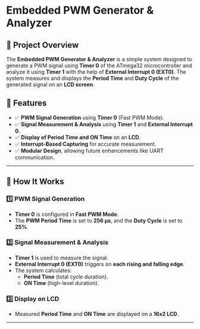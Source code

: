 # Embedded PWM Generator & Analyzer

## 📌 Project Overview
The **Embedded PWM Generator & Analyzer** is a simple system designed to generate a PWM signal using **Timer 0** of the ATmega32 microcontroller and analyze it using **Timer 1** with the help of **External Interrupt 0 (EXT0)**. The system measures and displays the **Period Time** and **Duty Cycle** of the generated signal on an **LCD screen**.

## 🎯 Features
- ✅ **PWM Signal Generation** using **Timer 0** (Fast PWM Mode).
- ✅ **Signal Measurement & Analysis** using **Timer 1** and **External Interrupt 0**.
- ✅ **Display of Period Time and ON Time** on an **LCD**.
- ✅ **Interrupt-Based Capturing** for accurate measurement.
- ✅ **Modular Design**, allowing future enhancements like UART communication.

---

## 🚀 How It Works
### **1️⃣ PWM Signal Generation**
- **Timer 0** is configured in **Fast PWM Mode**.
- The **PWM Period Time** is set to **256 µs**, and the **Duty Cycle** is set to **25%**.

### **2️⃣ Signal Measurement & Analysis**
- **Timer 1** is used to measure the signal.
- **External Interrupt 0 (EXT0)** triggers on **each rising and falling edge**.
- The system calculates:
  - **Period Time** (total cycle duration).
  - **ON Time** (high-level duration).

### **3️⃣ Display on LCD**
- Measured **Period Time** and **ON Time** are displayed on a **16x2 LCD**.

---

